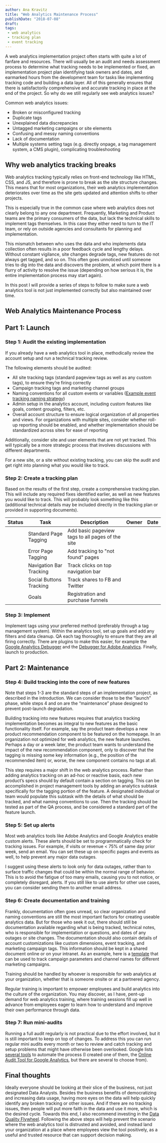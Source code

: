 ```yaml
---
author: Ana Kravitz
title: "Web Analytics Maintenance Process"
publishDate: "2018-07-08"
draft: 
tags: 
 - web analytics
 - tracking plan
 - event tracking
---
```


A web analytics implementation project often starts with quite a lot of fanfare and resources. There will usually be an audit and needs assessment process to determine what tracking needs to be implemented or fixed, an implementation project plan identifying task owners and dates, and earmarked hours from the development team for tasks like implementing tracking code and building a data layer. All of this generally ensures that there is satisfactorily comprehensive and accurate tracking in place at the end of the project. So why do we still regularly see web analytics issues?<br/>
<!--more-->

Common web analytics issues:
* Broken or misconfigured tracking
* Duplicate tags
* Unexplained data discrepancies
* Untagged marketing campaigns or site elements
* Confusing and messy naming conventions
* Lack of documentation
* Multiple systems setting tags (e.g. directly onpage, a tag management system, a CMS plugin), complicating troubleshooting 

## Why web analytics tracking breaks
Web analytics tracking typically relies on front-end technology like HTML, CSS, and JS, and therefore is prone to break as the site structure changes. This means that for most organizations, their web analytics implementation deteriorates over time as the site gets updated and attention shifts to other projects. 

This is especially true in the common case where web analytics does not clearly belong to any one department. Frequently, Marketing and Product teams are the primary consumers of the data, but lack the technical skills to implement tags themselves. In this case they either need to turn to the IT team, or rely on outside agencies and consultants for planning and implementation. 

This mismatch between who uses the data and who implements data collection often results in a poor feedback cycle and lengthy delays. Without constant vigilance, site changes degrade tags, new features do not always get tagged, and so on. This often goes unnoticed until someone tries to dig into the data and discovers the problem, at which point there is a flurry of activity to resolve the issue (depending on how serious it is, the entire implementation process may start again). 

In this post I will provide a series of steps to follow to make sure a web analytics tool is not just implemented correctly but also maintained over time.

## Web Analytics Maintenance Process
## Part 1: Launch
### Step 1: Audit the existing implementation
If you already have a web analytics tool in place, methodically review the account setup and run a technical tracking review. 

The following elements should be audited:<br/>
* All site tracking tags (standard pageview tags as well as any custom tags), to ensure they’re firing correctly
* Campaign tracking tags and marketing channel groups
* Naming conventions for all custom events or variables ([Example event tracking naming strategy](http://mixedanalytics.com/blog/event-tracking-naming-strategy-for-google-analytics/))
* Admin setup in the analytics account, including custom features like goals, content grouping, filters, etc.
* Overall account structure to ensure logical organization of all properties and views. For organizations with multiple sites, consider whether roll-up reporting should be enabled, and whether implementation should be standardized across sites for ease of reporting

Additionally, consider site and user elements that are not yet tracked. This will typically be a more strategic process that involves discussions with different departments. 

For a new site, or a site without existing tracking, you can skip the audit and get right into planning what you would like to track.

### Step 2: Create a tracking plan
Based on the results of the first step, create a comprehensive tracking plan. This will include any required fixes identified earlier, as well as new features you would like to track. This will probably look something like this (additional technical details may be included directly in the tracking plan or provided in supporting documents).

| Status   | Task | Description | Owner | Date|
| ------------- | ------------- |------------- |------------- |------------- |
|   | Standard Page Tagging  | Add basic pageview tags to all pages of the site | | |
|   | Error Page Tagging  | Add tracking to "not found" pages | | |
|   | Navigation Bar Tracking  | Track clicks on top navigation bar | | |
|   | Social Buttons Tracking  | Track shares to FB and Twitter | | |
|   | Goals  | Registration and purchase funnels | | |

### Step 3: Implement
Implement tags using your preferred method (preferably through a tag management system). Within the analytics tool, set up goals and add any filters and data cleanup. QA each tag thoroughly to ensure that they are all firing correctly. There are plugins to make this easier, for example the [Google Analytics Debugger](https://chrome.google.com/webstore/detail/google-analytics-debugger/jnkmfdileelhofjcijamephohjechhna) and the [Debugger for Adobe Analytics](https://chrome.google.com/webstore/detail/debugger-for-adobe-analyt/bdingoflfadhnjohjaplginnpjeclmof). Finally, launch to production.

## Part 2: Maintenance
### Step 4: Build tracking into the core of new features
Note that steps 1-3 are the standard steps of an implementation project, as described in the introduction. We can consider those to be the “launch” phase, while steps 4 and on are the “maintenance” phase designed to prevent post-launch degradation. 

Building tracking into new features requires that analytics tracking implementation becomes as integral to new features as the basic functionality itself. For example, say the product team develops a new product recommendation component to be featured on the homepage. In an organization not optimized for web analytics, the new feature launches. Perhaps a day or a week later, the product team wants to understand the impact of the new recommendation component, only to discover that the tagging is missing some key information (e.g., the position of the recommended item) or, worse, the new component contains no tags at all.

This step requires a major shift in the web analytics process. Rather than adding analytics tracking on an ad-hoc or reactive basis, each new product’s specs should by default contain a section on tagging. This can be accomplished in project management tools by adding an analytics subtask specifically for the tagging portion of the feature. A designated individual or team would populate this subtask with the details of what should be tracked, and what naming conventions to use. Then the tracking should be tested as part of the QA process, and be considered a standard part of the feature launch.

### Step 5: Set up alerts
Most web analytics tools like Adobe Analytics and Google Analytics enable custom alerts. These alerts should be set to programmatically check for tracking issues. For example, if visits or revenue < 75% of same day prior week, send an email. You can set these up on specific pages and events as well, to help prevent any major data outages.

I suggest using these alerts to look only for data outages, rather than to surface traffic changes that could be within the normal range of behavior. This is to avoid the fatigue of too many emails, causing you to not notice, or completely disregard, alerts. If you still like to use alerts for other use cases, you can consider sending them to another email address.

### Step 6: Create documentation and training
Frankly, documentation often goes unread, so clear organization and naming conventions are still the most important factors for creating useable analytics data. But for those who seek it out, there should still be documentation available regarding what is being tracked, technical notes, who is responsible for implementation or questions, and dates of any outages or site changes. The documentation should also contain details of account customizations like custom dimensions, event tracking, and marketing campaign tags. This information should be kept in a shared document online or on your intranet. As an example, here is a [template](https://docs.google.com/spreadsheets/d/1DwarCnVkquuY30emAQRDTBzhizP6xL8TwZm9Lh-KRAM/edit#gid=0) that can be used to track campaign parameters and channel names for different marketing campaigns. 

Training should be handled by whoever is responsible for web analytics at your organization, whether that is someone onsite or at a partnered agency. 

Regular training is important to empower employees and build analytics into the culture of the organization. You may discover, as I have, pent-up demand for web analytics training, where training sessions fill up well in advance from employees eager to learn how to understand and improve their own performance through data. 

### Step 7: Run mini-audits
Running a full audit regularly is not practical due to the effort involved, but it is still important to keep on top of changes. To address this you can run regular mini audits every month or two to review and catch tracking and setup problems that might have otherwise been overlooked. Google lists [several tools](https://www.google.com/analytics/partners/search/apps?category=114) to automate the process (I created one of them, the [Online Audit Tool for Google Analytics](https://www.google.com/analytics/partners/company/5118885300797440/gadp/5629499534213120/app/5707702298738688/listing/5639274879778816), but there are several to choose from).

## Final thoughts 
Ideally everyone should be looking at their slice of the business, not just designated Data Analysts. Besides the business benefits of democratizing and increasing data usage, having more eyes on the data will help quickly identify any broken tracking or other issues. And if there are no tracking issues, then people will put more faith in the data and use it more, which is the desired cycle. Towards this end, I also recommend investing in the [Data Quality Flywheel](https://www.locallyoptimistic.com/post/data-dies-in-darkness/). Following the above steps will help prevent the scenario where the web analytics tool is distrusted and avoided, and instead land your organization at a place where employees view the tool positively, as a useful and trusted resource that can support decision making.

